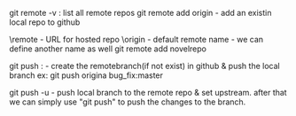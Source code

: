 git remote -v : list all remote repos
git remote add origin <repo url> - add an existin local repo to github

\\remote - URL for hosted repo
\\origin - default remote name - we can define another name as well
git remote add novelrepo <repo url>

git push <remote> <localbranch>:<remotebranch> - create the remotebranch(if not exist) in github & push the local branch
ex: git push origina bug_fix:master

git push -u <remote> <localbranch> - push local branch to the remote repo & set upstream. after that we can simply use "git push" to push the changes to the branch.
